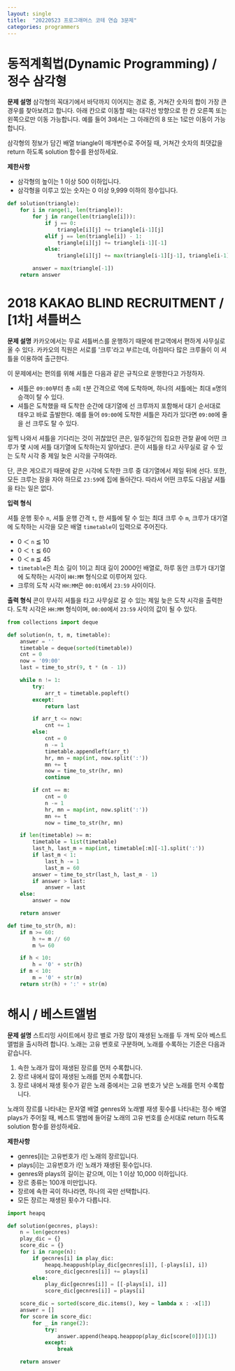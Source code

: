 ```yaml
---
layout: single
title:  "20220523 프로그래머스 코테 연습 3문제"
categories: programmers
---
```


# 동적계획법(Dynamic Programming) / 정수 삼각형

**문제 설명**
삼각형의 꼭대기에서 바닥까지 이어지는 경로 중, 거쳐간 숫자의 합이 가장 큰 경우를 찾아보려고 합니다. 아래 칸으로 이동할 때는 대각선 방향으로 한 칸 오른쪽 또는 왼쪽으로만 이동 가능합니다. 예를 들어 3에서는 그 아래칸의 8 또는 1로만 이동이 가능합니다.

삼각형의 정보가 담긴 배열 triangle이 매개변수로 주어질 때, 거쳐간 숫자의 최댓값을 return 하도록 solution 함수를 완성하세요.

**제한사항**
- 삼각형의 높이는 1 이상 500 이하입니다.
- 삼각형을 이루고 있는 숫자는 0 이상 9,999 이하의 정수입니다.


```python
def solution(triangle):
    for i in range(1, len(triangle)):
        for j in range(len(triangle[i])):
            if j == 0:
                triangle[i][j] += triangle[i-1][j]
            elif j == len(triangle[i]) - 1:
                triangle[i][j] += triangle[i-1][-1]
            else:
                triangle[i][j] += max(triangle[i-1][j-1], triangle[i-1][j])

        answer = max(triangle[-1])
    return answer
```

# 2018 KAKAO BLIND RECRUITMENT / [1차] 셔틀버스

**문제 설명**
카카오에서는 무료 셔틀버스를 운행하기 때문에 판교역에서 편하게 사무실로 올 수 있다. 카카오의 직원은 서로를 '크루'라고 부르는데, 아침마다 많은 크루들이 이 셔틀을 이용하여 출근한다.

이 문제에서는 편의를 위해 셔틀은 다음과 같은 규칙으로 운행한다고 가정하자.

- 셔틀은 `09:00`부터 총 `n`회 `t`분 간격으로 역에 도착하며, 하나의 셔틀에는 최대 `m`명의 승객이 탈 수 있다.
- 셔틀은 도착했을 때 도착한 순간에 대기열에 선 크루까지 포함해서 대기 순서대로 태우고 바로 출발한다. 예를 들어 `09:00`에 도착한 셔틀은 자리가 있다면 `09:00`에 줄을 선 크루도 탈 수 있다.

일찍 나와서 셔틀을 기다리는 것이 귀찮았던 콘은, 일주일간의 집요한 관찰 끝에 어떤 크루가 몇 시에 셔틀 대기열에 도착하는지 알아냈다. 콘이 셔틀을 타고 사무실로 갈 수 있는 도착 시각 중 제일 늦은 시각을 구하여라.

단, 콘은 게으르기 때문에 같은 시각에 도착한 크루 중 대기열에서 제일 뒤에 선다. 또한, 모든 크루는 잠을 자야 하므로 `23:59`에 집에 돌아간다. 따라서 어떤 크루도 다음날 셔틀을 타는 일은 없다.

**입력 형식**

셔틀 운행 횟수 `n`, 셔틀 운행 간격 `t`, 한 셔틀에 탈 수 있는 최대 크루 수 `m`, 크루가 대기열에 도착하는 시각을 모은 배열 `timetable`이 입력으로 주어진다.

- 0 ＜ `n` ≦ 10
- 0 ＜ `t` ≦ 60
- 0 ＜ `m` ≦ 45
- `timetable`은 최소 길이 1이고 최대 길이 2000인 배열로, 하루 동안 크루가 대기열에 도착하는 시각이 `HH:MM` 형식으로 이루어져 있다.
- 크루의 도착 시각 `HH:MM`은 `00:01`에서 `23:59` 사이이다.

**출력 형식**
콘이 무사히 셔틀을 타고 사무실로 갈 수 있는 제일 늦은 도착 시각을 출력한다. 도착 시각은 `HH:MM` 형식이며, `00:00`에서 `23:59` 사이의 값이 될 수 있다.


```python
from collections import deque

def solution(n, t, m, timetable):
    answer = ''
    timetable = deque(sorted(timetable))
    cnt = 0
    now = '09:00'
    last = time_to_str(9, t * (n - 1))

    while n != 1:
        try:
            arr_t = timetable.popleft()
        except:
            return last

        if arr_t <= now:
            cnt += 1
        else:
            cnt = 0
            n -= 1
            timetable.appendleft(arr_t)
            hr, mn = map(int, now.split(':'))
            mn += t
            now = time_to_str(hr, mn)
            continue

        if cnt == m:
            cnt = 0
            n -= 1
            hr, mn = map(int, now.split(':'))
            mn += t
            now = time_to_str(hr, mn)

    if len(timetable) >= m:
        timetable = list(timetable)
        last_h, last_m = map(int, timetable[:m][-1].split(':'))
        if last_m < 1:
            last_h -= 1
            last_m = 60
        answer = time_to_str(last_h, last_m - 1)
        if answer > last:
            answer = last
    else:
        answer = now

    return answer

def time_to_str(h, m):
    if m >= 60:
        h += m // 60
        m %= 60

    if h < 10:
        h = '0' + str(h)
    if m < 10:
        m = '0' + str(m)
    return str(h) + ':' + str(m)
```

# 해시 / 베스트앨범

**문제 설명**
스트리밍 사이트에서 장르 별로 가장 많이 재생된 노래를 두 개씩 모아 베스트 앨범을 출시하려 합니다. 노래는 고유 번호로 구분하며, 노래를 수록하는 기준은 다음과 같습니다.

1. 속한 노래가 많이 재생된 장르를 먼저 수록합니다.
2. 장르 내에서 많이 재생된 노래를 먼저 수록합니다.
3. 장르 내에서 재생 횟수가 같은 노래 중에서는 고유 번호가 낮은 노래를 먼저 수록합니다.

노래의 장르를 나타내는 문자열 배열 genres와 노래별 재생 횟수를 나타내는 정수 배열 plays가 주어질 때, 베스트 앨범에 들어갈 노래의 고유 번호를 순서대로 return 하도록 solution 함수를 완성하세요.

**제한사항**
- genres[i]는 고유번호가 i인 노래의 장르입니다.
- plays[i]는 고유번호가 i인 노래가 재생된 횟수입니다.
- genres와 plays의 길이는 같으며, 이는 1 이상 10,000 이하입니다.
- 장르 종류는 100개 미만입니다.
- 장르에 속한 곡이 하나라면, 하나의 곡만 선택합니다.
- 모든 장르는 재생된 횟수가 다릅니다.


```python
import heapq

def solution(gecnres, plays):
    n = len(gecnres)
    play_dic = {}
    score_dic = {}
    for i in range(n):
        if gecnres[i] in play_dic:
            heapq.heappush(play_dic[gecnres[i]], [-plays[i], i])
            score_dic[gecnres[i]] += plays[i]
        else:
            play_dic[gecnres[i]] = [[-plays[i], i]]
            score_dic[gecnres[i]] = plays[i]

    score_dic = sorted(score_dic.items(), key = lambda x : -x[1])
    answer = []
    for score in score_dic:
        for _ in range(2):
            try:
                answer.append(heapq.heappop(play_dic[score[0]])[1])
            except:
                break

    return answer
```
